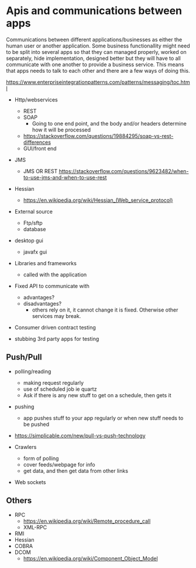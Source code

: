 # Apis and communications between apps

Communications between different applications/businesses as either the human user or another application. Some business functionallity might need to be split into several apps so that they can managed properly, worked on separately, hide implementation, designed better but they will have to all communicate with one another to provide a business service. This means that apps needs to talk to each other and there are a few ways of doing this.

https://www.enterpriseintegrationpatterns.com/patterns/messaging/toc.html

- Http/webservices
  - REST
  - SOAP
    - Going to one end point, and the body and/or headers determine how it will be processed
  - https://stackoverflow.com/questions/19884295/soap-vs-rest-differences
  - GUI/front end

- JMS
  - JMS OR REST https://stackoverflow.com/questions/9623482/when-to-use-jms-and-when-to-use-rest
- Hessian
  - https://en.wikipedia.org/wiki/Hessian_(Web_service_protocol)

- External source
  - Ftp/sftp
  - database

- desktop gui
  - javafx gui

- Libraries and frameworks
  - called with the application


- Fixed API to communicate with
  - advantages?
  - disadvantages?
    - others rely on it, it cannot change it is fixed. Otherwise other services may break.

- Consumer driven contract testing
- stubbing 3rd party apps for testing

## Push/Pull

- polling/reading
  - making request regularly
  - use of scheduled job ie quartz
  - Ask if there is any new stuff to get on a schedule, then gets it
- pushing
  - app pushes stuff to your app regularly or when new stuff needs to be pushed

- https://simplicable.com/new/pull-vs-push-technology

- Crawlers
  - form of polling
  - cover feeds/webpage for info
  - get data, and then get data from other links


- Web sockets

## Others

- RPC
  - https://en.wikipedia.org/wiki/Remote_procedure_call
  - XML-RPC
- RMI
- Hessian
- COBRA
- DCOM
  - https://en.wikipedia.org/wiki/Component_Object_Model
